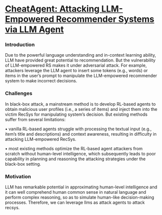 # [CheatAgent: Attacking LLM-Empowered Recommender Systems via LLM Agent](https://dl.acm.org/doi/pdf/10.1145/3637528.3671837)

### Introduction
Due to the powerful language understanding and in-context learning ability, LLM have provided great potential to recommendation.  But the vulnerability of LLM-empowered RS makes it under adversarial attack. For example, attackers leverage the LLM agent to insert some tokens (e.g., words) or items in the user’s prompt to manipulate the LLM-empowered recommender system to make incorrect decisions.

### Challenges
In black-box attack, a mainstream method is to develop RL-based agents to obtain malicious user profiles (i.e., a series of items) and inject them into the victim RecSys for manipulating system’s decision. But existing methods suffer from several limitations:

•	vanilla RL-based agents struggle with processing the textual input (e.g., item’s title and descriptions) and context awareness, resulting in difficulty in attacking LLM-empowered RecSys.

•	most existing methods optimize the RL-based agent attackers from scratch without human-level intelligence, which subsequently leads to poor capability in planning and reasoning the attacking strategies under the black-box setting.

### Motivation
LLM has remarkable potential in approximating human-level intelligence and it can well comprehend human common sense in natural language and perform complex reasoning, so as to simulate human-like decision-making processes.
Therefore, we can leverage llms as attack agents to attack recsys.
